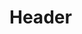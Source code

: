 <!-- TITLE: Chant Of Clarity -->
<!-- SUBTITLE: A light melody that restores the mana of your group. -->

# Header